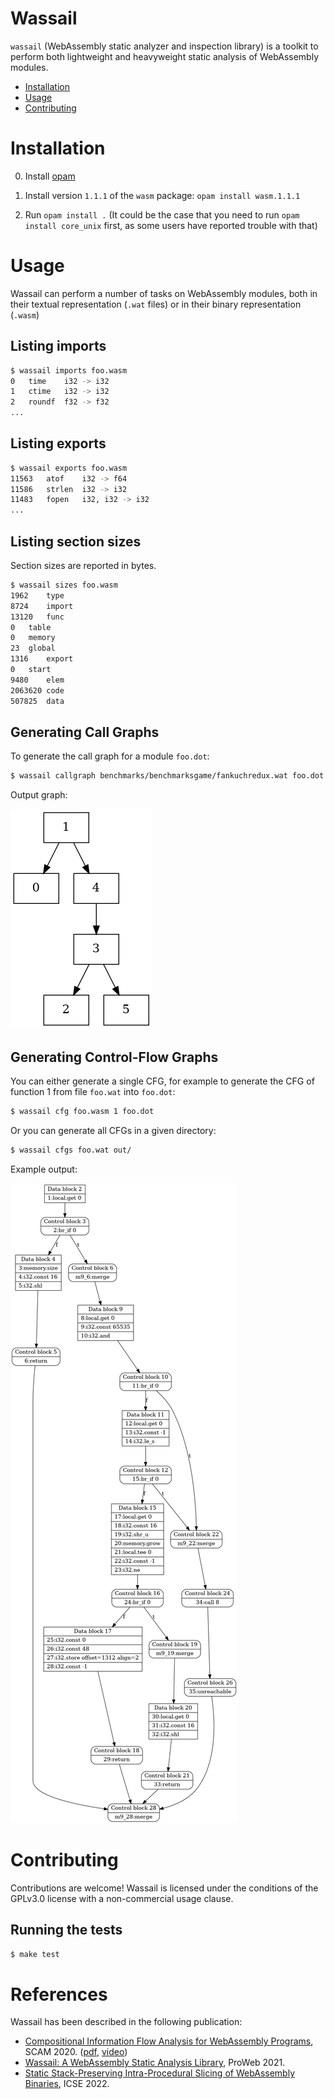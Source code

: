 # Wassail
`wassail` (WebAssembly static analyzer and inspection library) is a toolkit to perform both lightweight and heavyweight static analysis of WebAssembly modules.

  - [Installation](#installation)
  - [Usage](#usage)
  - [Contributing](#contributing)

# Installation
0. Install [opam](https://opam.ocaml.org/)

2. Install version `1.1.1` of the `wasm` package: `opam install wasm.1.1.1`

1. Run `opam install .`
   (It could be the case that you need to run `opam install core_unix` first, as some users have reported trouble with that)

# Usage
Wassail can perform a number of tasks on WebAssembly modules, both in their textual representation (`.wat` files) or in their binary representation (`.wasm`)
## Listing imports
```sh
$ wassail imports foo.wasm
0	time	i32 -> i32
1	ctime	i32 -> i32
2	roundf	f32 -> f32
...
```
## Listing exports
```sh
$ wassail exports foo.wasm
11563	atof	i32 -> f64
11586	strlen	i32 -> i32
11483	fopen	i32, i32 -> i32
...
```

## Listing section sizes
Section sizes are reported in bytes.
```sh
$ wassail sizes foo.wasm
1962	type
8724	import
13120	func
0	table
0	memory
23	global
1316	export
0	start
9480	elem
2063620	code
507825	data
```

## Generating Call Graphs
To generate the call graph for a module `foo.dot`:

```sh
$ wassail callgraph benchmarks/benchmarksgame/fankuchredux.wat foo.dot
```

Output graph:

![DOT call graph](doc/callgraph.png)

## Generating Control-Flow Graphs
You can either generate a single CFG, for example to generate the CFG of function 1 from file `foo.wat` into `foo.dot`:

```sh
$ wassail cfg foo.wasm 1 foo.dot
```

Or you can generate all CFGs in a given directory:

```sh
$ wassail cfgs foo.wat out/
```

Example output:

![DOT CFG](doc/cfg.png)

# Contributing
Contributions are welcome! Wassail is licensed under the conditions of the GPLv3.0 license with a non-commercial usage clause.

## Running the tests

```sh
$ make test
```

# References

Wassail has been described in the following publication:
  - [Compositional Information Flow Analysis for WebAssembly Programs](http://soft.vub.ac.be/~qstieven/scam2020wasm/), SCAM 2020. ([pdf](http://soft.vub.ac.be/Publications/2020/vub-tr-soft-20-11.pdf), [video](https://www.youtube.com/watch?v=IX8swyZ4TPI))
  - [Wassail: A WebAssembly Static Analysis Library](https://soft.vub.ac.be/Publications/2021/vub-tr-soft-21-04.pdf), ProWeb 2021.
  - [Static Stack-Preserving Intra-Procedural Slicing of WebAssembly Binaries](https://soft.vub.ac.be/Publications/2022/vub-tr-soft-22-04.pdf), ICSE 2022.
